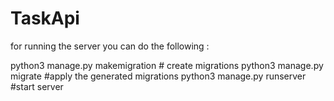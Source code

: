 # TaskApi
for running the server you can do the following :

python3 manage.py makemigration  # create migrations
python3 manage.py migrate         #apply the generated migrations
python3 manage.py runserver       #start server
